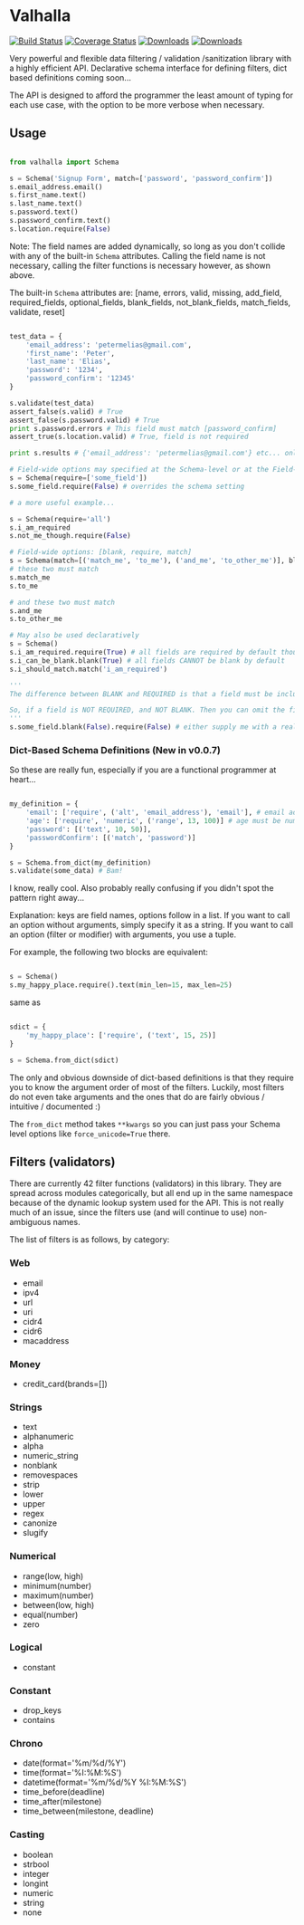 # Valhalla
[![Build Status](https://travis-ci.org/petermelias/valhalla.png?branch=master)](https://travis-ci.org/petermelias/valhalla) [![Coverage Status](https://coveralls.io/repos/petermelias/valhalla/badge.png?branch=master)](https://coveralls.io/r/petermelias/valhalla?branch=master) [![Downloads](https://pypip.in/d/valhalla/badge.png)](https://crate.io/packages/valhalla) [![Downloads](https://pypip.in/v/valhalla/badge.png)](https://crate.io/packages/valhalla)

Very powerful and flexible data filtering / validation /sanitization library with a highly efficient API.
Declarative schema interface for defining filters, dict based definitions coming soon...

The API is designed to afford the programmer the least amount of typing for each
use case, with the option to be more verbose when necessary.

## Usage

```python

from valhalla import Schema

s = Schema('Signup Form', match=['password', 'password_confirm'])
s.email_address.email()
s.first_name.text()
s.last_name.text()
s.password.text()
s.password_confirm.text()
s.location.require(False)

```

Note: The field names are added dynamically, so long as you don't collide with any of the built-in ``` Schema ``` attributes. Calling the field name is not necessary, calling the filter functions is necessary however, as shown above.

The built-in ``` Schema ``` attributes are: [name, errors, valid, missing, add_field, required_fields, optional_fields, blank_fields, not_blank_fields, match_fields, validate, reset]

```python

test_data = {
    'email_address': 'petermelias@gmail.com',
    'first_name': 'Peter',
    'last_name': 'Elias',
    'password': '1234',
    'password_confirm': '12345'
}

s.validate(test_data)
assert_false(s.valid) # True
assert_false(s.password.valid) # True
print s.password.errors # This field must match [password_confirm]
assert_true(s.location.valid) # True, field is not required

print s.results # {'email_address': 'petermelias@gmail.com'} etc... only yields valid values.

# Field-wide options may specified at the Schema-level or at the Field-level, field-level takes precedence.
s = Schema(require=['some_field'])
s.some_field.require(False) # overrides the schema setting

# a more useful example...

s = Schema(require='all')
s.i_am_required
s.not_me_though.require(False)

# Field-wide options: [blank, require, match]
s = Schema(match=[('match_me', 'to_me'), ('and_me', 'to_other_me')], blank='all', required='all')
# these two must match
s.match_me 
s.to_me

# and these two must match
s.and_me
s.to_other_me

# May also be used declaratively
s = Schema()
s.i_am_required.require(True) # all fields are required by default though
s.i_can_be_blank.blank(True) # all fields CANNOT be blank by default
s.i_should_match.match('i_am_required')

'''
The difference between BLANK and REQUIRED is that a field must be included in the supplied DATA in order to be considered "present". If a value is not "present", and the field is required, an error is raised. If the value is "present", but BLANK (meaning some kind of empty value), and the field does NOT allow blanks, then an error is raised.

So, if a field is NOT REQUIRED, and NOT BLANK. Then you can omit the field entirely, but you cannot supply it with an empty value either.
'''
s.some_field.blank(False).require(False) # either supply me with a real value or go home. this is the default for all fields.

```
### Dict-Based Schema Definitions (New in v0.0.7)

So these are really fun, especially if you are a functional programmer at heart...

``` python

my_definition = {
	'email': ['require', ('alt', 'email_address'), 'email'], # email address with alternate name
	'age': ['require', 'numeric', ('range', 13, 100)] # age must be numeric between 13 and 100
	'password': [('text', 10, 50)],
	'passwordConfirm': [('match', 'password')]
}

s = Schema.from_dict(my_definition)
s.validate(some_data) # Bam!

```

I know, really cool. Also probably really confusing if you didn't spot the pattern right away...

Explanation: keys are field names, options follow in a list. If you want to call an option without arguments, simply specify it as a string. If you want to call an option (filter or modifier) with arguments, you use a tuple.

For example, the following two blocks are equivalent:

``` python

s = Schema()
s.my_happy_place.require().text(min_len=15, max_len=25)

```

same as

``` python

sdict = {
	'my_happy_place': ['require', ('text', 15, 25)]
}

s = Schema.from_dict(sdict)

```

The only and obvious downside of dict-based definitions is that they require you to know the argument order of most of the filters. Luckily, most filters do not even take arguments and the ones that do are fairly obvious / intuitive / documented :)

The ``` from_dict ``` method takes ``` **kwargs ``` so you can just pass your Schema level options like ``` force_unicode=True ``` there.

## Filters (validators)

There are currently 42 filter functions (validators) in this library. They are spread across modules categorically, but all end up in the same namespace because of the dynamic lookup system used for the API. This is not really much of an issue, since the filters use (and will continue to use) non-ambiguous names.

The list of filters is as follows, by category:

### Web
* email
* ipv4
* url
* uri
* cidr4
* cidr6
* macaddress

### Money
* credit_card(brands=[])

### Strings
* text
* alphanumeric
* alpha
* numeric_string
* nonblank
* removespaces
* strip
* lower
* upper
* regex
* canonize
* slugify

### Numerical
* range(low, high)
* minimum(number)
* maximum(number)
* between(low, high)
* equal(number)
* zero

### Logical
* constant

### Constant
* drop_keys
* contains

### Chrono
* date(format='%m/%d/%Y')
* time(format='%I:%M:%S')
* datetime(format='%m/%d/%Y %I:%M:%S')
* time_before(deadline)
* time_after(milestone)
* time_between(milestone, deadline)

### Casting
* boolean
* strbool
* integer
* longint
* numeric
* string
* none